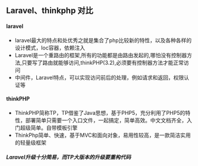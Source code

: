 ## Laravel、thinkphp 对比

#### laravel
- laravel最大的特点和处优秀之就是集合了php比较新的特性，以及各种各样的设计模式，Ioc容器，依赖注入
- Laravel是一个重路由的框架,所有的功能都是由路由发起的,哪怕没有控制器方法,只要写了路由就能够访问,thinkPHP(3.2),必须要有控制器方法才能正常访问
- 中间件，Laravel特点，可以实现访问前后的处理，例如请求和返回，权限认证等
#### thinkPHP
- ThinkPHP简称TP，TP借鉴了Java思想，基于PHP5，充分利用了PHP5的特性，部署简单只需要一个入口文件，一起搞定，简单高效。中文文档齐全，入门超级简单。自带模板引擎
- ThinkPhp简单、快速，基于MVC和面向对象，易用性较高，是一款简洁实用的轻量级框架

##### Laravel升级十分简易，而TP大版本的升级要重构代码

